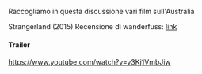 Raccogliamo in questa discussione vari film sull'Australia

Strangerland (2015)
Recensione di wanderfuss: [link](https://wanderfuss.wordpress.com/2015/07/11/strangerland-la-recensione-di-wanderfuss/)

#### Trailer
https://www.youtube.com/watch?v=v3Kj1VmbJiw
